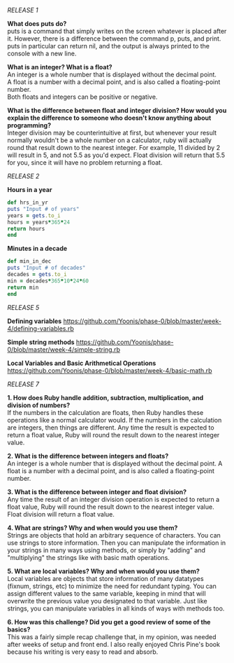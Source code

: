 <em>RELEASE 1</em>

<b>What does puts do?</b><br>
puts is a command that simply writes on the screen whatever is placed after it. However, there is a difference between the command p, puts, and print. puts in particular can return nil, and the output is always printed to the console with a new line.

<b>What is an integer? What is a float?</b><br>
An integer is a whole number that is displayed without the decimal point.<br>
A float is a number with a decimal point, and is also called a floating-point number.<br>
Both floats and integers can be positive or negative.

<b>What is the difference between float and integer division? How would you explain the difference to someone who doesn't know anything about programming?</b><br>
Integer division may be counterintuitive at first, but whenever your result normally wouldn't be a whole number on a calculator, ruby will actually round that result down to the nearest integer. For example, 11 divided by 2 will result in 5, and not 5.5 as you'd expect. Float division will return that 5.5 for you, since it will have no problem returning a float.<br>


<em>RELEASE 2</em>

<b>Hours in a year</b>

```ruby
def hrs_in_yr
puts "Input # of years"
years = gets.to_i 
hours = years*365*24
return hours
end
```

<b>Minutes in a decade</b>

```ruby
def min_in_dec
puts "Input # of decades"
decades = gets.to_i 
min = decades*365*10*24*60
return min
end
```


<em>RELEASE 5</em>

<b>Defining variables</b> 
https://github.com/Yoonis/phase-0/blob/master/week-4/defining-variables.rb

<b>Simple string methods</b>
https://github.com/Yoonis/phase-0/blob/master/week-4/simple-string.rb

<b>Local Variables and Basic Arithmetical Operations</b>
https://github.com/Yoonis/phase-0/blob/master/week-4/basic-math.rb


<em>RELEASE 7</em>

<b>1. How does Ruby handle addition, subtraction, multiplication, and division of numbers?</b><br>
If the numbers in the calculation are floats, then Ruby handles these operations like a normal calculator would. If the numbers in the calculation are integers, then things are different. Any time the result is expected to return a float value, Ruby will round the result down to the nearest integer value.

<b>2. What is the difference between integers and floats?</b><br>
An integer is a whole number that is displayed without the decimal point. A float is a number with a decimal point, and is also called a floating-point number.

<b>3. What is the difference between integer and float division?</b><br>
Any time the result of an integer division operation is expected to return a float value, Ruby will round the result down to the nearest integer value. Float division will return a float value.

<b>4. What are strings? Why and when would you use them?</b><br>
Strings are objects that hold an arbitrary sequence of characters. You can use strings to store information. Then you can manipulate the information in your strings in many ways using methods, or simply by "adding" and "multiplying" the strings like with basic math operations.

<b>5. What are local variables? Why and when would you use them?</b><br>
Local variables are objects that store information of many datatypes (fixnum, strings, etc) to minimize the need for redundant typing. You can assign different values to the same variable, keeping in mind that will overwrite the previous value you designated to that variable. Just like strings, you can manipulate variables in all kinds of ways with methods too.

<b>6. How was this challenge? Did you get a good review of some of the basics?</b><br>
This was a fairly simple recap challenge that, in my opinion, was needed after weeks of setup and front end. I also really enjoyed Chris Pine's book because his writing is very easy to read and absorb. 